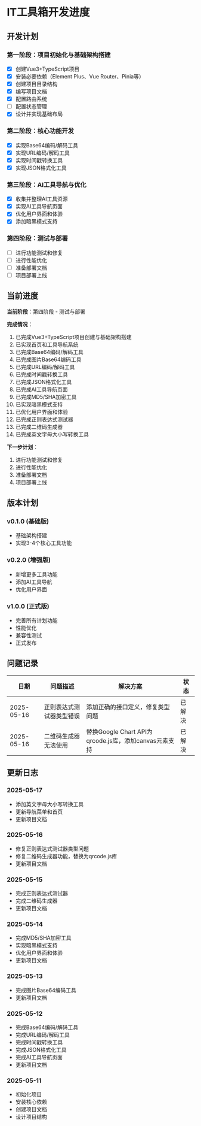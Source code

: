 # IT工具箱开发进度

## 开发计划

### 第一阶段：项目初始化与基础架构搭建

- [x] 创建Vue3+TypeScript项目
- [x] 安装必要依赖（Element Plus、Vue Router、Pinia等）
- [x] 创建项目目录结构
- [x] 编写项目文档
- [x] 配置路由系统
- [ ] 配置状态管理
- [x] 设计并实现基础布局

### 第二阶段：核心功能开发

- [x] 实现Base64编码/解码工具
- [x] 实现URL编码/解码工具
- [x] 实现时间戳转换工具
- [x] 实现JSON格式化工具

### 第三阶段：AI工具导航与优化

- [x] 收集并整理AI工具资源
- [x] 实现AI工具导航页面
- [x] 优化用户界面和体验
- [x] 添加暗黑模式支持

### 第四阶段：测试与部署

- [ ] 进行功能测试和修复
- [ ] 进行性能优化
- [ ] 准备部署文档
- [ ] 项目部署上线

## 当前进度

**当前阶段**：第四阶段 - 测试与部署

**完成情况**：

1. 已完成Vue3+TypeScript项目创建与基础架构搭建
2. 已实现首页和工具导航系统
3. 已完成Base64编码/解码工具
4. 已完成图片Base64编码工具
5. 已完成URL编码/解码工具
6. 已完成时间戳转换工具
7. 已完成JSON格式化工具
8. 已完成AI工具导航页面
9. 已完成MD5/SHA加密工具
10. 已实现暗黑模式支持
11. 已优化用户界面和体验
12. 已完成正则表达式测试器
13. 已完成二维码生成器
14. 已完成英文字母大小写转换工具

**下一步计划**：

1. 进行功能测试和修复
2. 进行性能优化
3. 准备部署文档
4. 项目部署上线

## 版本计划

### v0.1.0 (基础版)
- 基础架构搭建
- 实现3-4个核心工具功能

### v0.2.0 (增强版)
- 新增更多工具功能
- 添加AI工具导航
- 优化用户界面

### v1.0.0 (正式版)
- 完善所有计划功能
- 性能优化
- 兼容性测试
- 正式发布

## 问题记录

| 日期 | 问题描述 | 解决方案 | 状态 |
|------|---------|---------|------|
| 2025-05-16 | 正则表达式测试器类型错误 | 添加正确的接口定义，修复类型问题 | 已解决 |
| 2025-05-16 | 二维码生成器无法使用 | 替换Google Chart API为qrcode.js库，添加canvas元素支持 | 已解决 |

## 更新日志

### 2025-05-17
- 添加英文字母大小写转换工具
- 更新导航菜单和首页
- 更新项目文档

### 2025-05-16
- 修复正则表达式测试器类型问题
- 修复二维码生成器功能，替换为qrcode.js库
- 更新项目文档

### 2025-05-15
- 完成正则表达式测试器
- 完成二维码生成器
- 更新项目文档

### 2025-05-14
- 完成MD5/SHA加密工具
- 实现暗黑模式支持
- 优化用户界面和体验
- 更新项目文档

### 2025-05-13
- 完成图片Base64编码工具
- 更新项目文档

### 2025-05-12
- 完成Base64编码/解码工具
- 完成URL编码/解码工具
- 完成时间戳转换工具
- 完成JSON格式化工具
- 完成AI工具导航页面
- 更新项目文档

### 2025-05-11
- 初始化项目
- 安装核心依赖
- 创建项目文档
- 设计项目结构